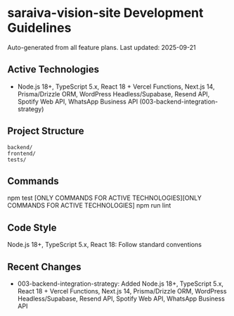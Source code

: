 # saraiva-vision-site Development Guidelines

Auto-generated from all feature plans. Last updated: 2025-09-21

## Active Technologies
- Node.js 18+, TypeScript 5.x, React 18 + Vercel Functions, Next.js 14, Prisma/Drizzle ORM, WordPress Headless/Supabase, Resend API, Spotify Web API, WhatsApp Business API (003-backend-integration-strategy)

## Project Structure
```
backend/
frontend/
tests/
```

## Commands
npm test [ONLY COMMANDS FOR ACTIVE TECHNOLOGIES][ONLY COMMANDS FOR ACTIVE TECHNOLOGIES] npm run lint

## Code Style
Node.js 18+, TypeScript 5.x, React 18: Follow standard conventions

## Recent Changes
- 003-backend-integration-strategy: Added Node.js 18+, TypeScript 5.x, React 18 + Vercel Functions, Next.js 14, Prisma/Drizzle ORM, WordPress Headless/Supabase, Resend API, Spotify Web API, WhatsApp Business API

<!-- MANUAL ADDITIONS START -->
<!-- MANUAL ADDITIONS END -->